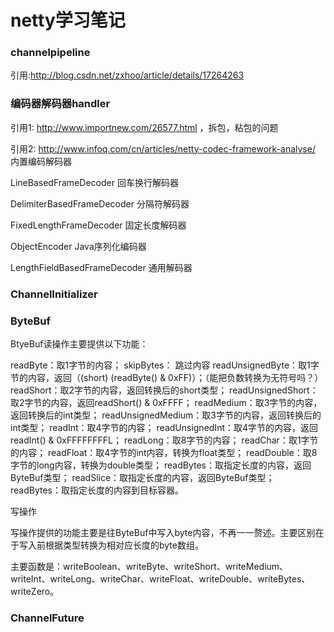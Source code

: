# netty学习笔记

### channelpipeline

引用:http://blog.csdn.net/zxhoo/article/details/17264263

### 编码器解码器handler

引用1: http://www.importnew.com/26577.html ，拆包，粘包的问题

引用2: http://www.infoq.com/cn/articles/netty-codec-framework-analyse/ 内置编码解码器

LineBasedFrameDecoder 回车换行解码器

DelimiterBasedFrameDecoder 分隔符解码器

FixedLengthFrameDecoder 固定长度解码器

ObjectEncoder Java序列化编码器

LengthFieldBasedFrameDecoder 通用解码器

### ChannelInitializer


### ByteBuf

BtyeBuf读操作主要提供以下功能：

readByte：取1字节的内容；
skipBytes： 跳过内容
readUnsignedByte：取1字节的内容，返回（(short) (readByte() & 0xFF)）；（能把负数转换为无符号吗？）
readShort：取2字节的内容，返回转换后的short类型；
readUnsignedShort：取2字节的内容，返回readShort() & 0xFFFF；
readMedium：取3字节的内容，返回转换后的int类型；
readUnsignedMedium：取3字节的内容，返回转换后的int类型；
readInt：取4字节的内容；
readUnsignedInt：取4字节的内容，返回readInt() & 0xFFFFFFFFL；
readLong：取8字节的内容；
readChar：取1字节的内容；
readFloat：取4字节的int内容，转换为float类型；
readDouble：取8字节的long内容，转换为double类型；
readBytes：取指定长度的内容，返回ByteBuf类型；
readSlice：取指定长度的内容，返回ByteBuf类型；
readBytes：取指定长度的内容到目标容器。

 写操作

写操作提供的功能主要是往ByteBuf中写入byte内容，不再一一赘述。主要区别在于写入前根据类型转换为相对应长度的byte数组。

主要函数是：writeBoolean、writeByte、writeShort、writeMedium、writeInt、writeLong、writeChar、writeFloat、writeDouble、writeBytes、writeZero。

### ChannelFuture